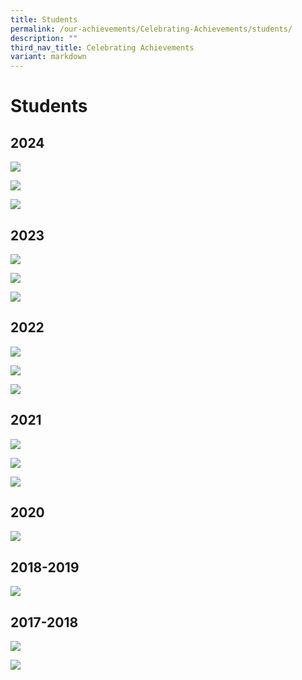 ```yaml
---
title: Students
permalink: /our-achievements/Celebrating-Achievements/students/
description: ""
third_nav_title: Celebrating Achievements
variant: markdown
---
```

# Students

## 2024
![](/images/Our%20Achievements/Students/Celebrating_Achievements_2025_Si_Jie.png)

![](/images/Our%20Achievements/Students/Celebrating_Achievements_2025_Charles.png)

![](/images/Our%20Achievements/Students/Celebrating_Achievements_2025_Jade.png)

## 2023
![](/images/Season.png)

![](/images/Choo_Zhi_Yee.png)

![](/images/Danish.png)

## 2022
![](/images/Our%20Achievements/Students/chew%20zi%20rui%20sherlyn.png)

![](/images/Our%20Achievements/Students/lim%20kai%20yang.png)

![](/images/Our%20Achievements/Students/ooi%20wei%20sheng.png)

## 2021

![](/images/Our%20Achievements/Students/Slide1.jpg)

![](/images/Our%20Achievements/Students/Slide2.jpg)

![](/images/Our%20Achievements/Students/Slide3.jpg)


## 2020

![](/images/Our%20Achievements/Students/Celebrating%20achievement_BBSSWebsite%202019-2020.jpg)

## 2018-2019

![](/images/Our%20Achievements/Students/Students%20Achievement_Draft%202.jpg)

## 2017-2018

![](/images/Our%20Achievements/Students/BBSS%20Celebrating%20Achievement%202018%20Part%20A.jpg)

![](/images/Our%20Achievements/Students/BBSS%20Celebrating%20Achievement%202018%20Part%20B.jpg)